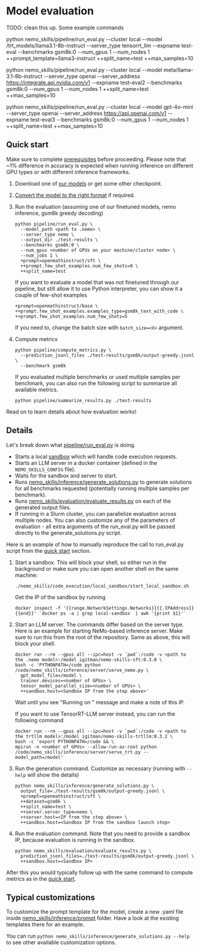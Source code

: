 # Model evaluation



TODO: clean this up. Some example commands

python nemo_skills/pipeline/run_eval.py --cluster local --model /trt_models/llama3.1-8b-instruct --server_type tensorrt_llm --expname test-eval --benchmarks gsm8k:0 --num_gpus 1 --num_nodes 1 ++prompt_template=llama3-instruct ++split_name=test ++max_samples=10

python nemo_skills/pipeline/run_eval.py --cluster local --model meta/llama-3.1-8b-instruct --server_type openai --server_address https://integrate.api.nvidia.com/v1 --expname test-eval2 --benchmarks gsm8k:0 --num_gpus 1 --num_nodes 1 ++split_name=test ++max_samples=10

python nemo_skills/pipeline/run_eval.py --cluster local --model gpt-4o-mini --server_type openai --server_address https://api.openai.com/v1 --expname test-eval3 --benchmarks gsm8k:0 --num_gpus 1 --num_nodes 1 ++split_name=test ++max_samples=10



## Quick start

Make sure to complete [prerequisites](/docs/prerequisites.md) before proceeding.
Please note that ~1% difference in accuracy is expected when running inference on
different GPU types or with different inference frameworks.

1. Download one of [our models](https://huggingface.co/collections/nvidia/openmath-65c5619de2ba059be0775014) or get some other checkpoint.
2. [Convert the model to the right format](/docs/checkpoint-conversion.md) if required.
3. Run the evaluation (assuming one of our finetuned models, nemo inference, gsm8k greedy decoding)

   ```
   python pipeline/run_eval.py \
     --model_path <path to .nemo> \
     --server_type nemo \
     --output_dir ./test-results \
     --benchmarks gsm8k:0 \
     --num_gpus <number of GPUs on your machine/cluster node> \
     --num_jobs 1 \
     +prompt=openmathinstruct/sft \
     ++prompt.few_shot_examples.num_few_shots=0 \
     ++split_name=test
   ```

   If you want to evaluate a model that was not finetuned through our pipeline, but still
   allow it to use Python interpreter, you can show it a couple of few-shot examples

   ```
   +prompt=openmathinstruct/base \
   ++prompt.few_shot_examples.examples_type=gsm8k_text_with_code \
   ++prompt.few_shot_examples.num_few_shots=5
   ```

   If you need to, change the batch size with `batch_size=<X>` argument.

4. Compute metrics

   ```
   python pipeline/compute_metrics.py \
     --prediction_jsonl_files ./test-results/gsm8k/output-greedy.jsonl \
     --benchmark gsm8k
   ```

   If you evaluated multiple benchmarks or used multiple samples per benchmark, you can also run the following script
   to summarize all available metrics.

   ```
   python pipeline/summarize_results.py ./test-results
   ```

Read on to learn details about how evaluation works!

## Details

Let's break down what [pipeline/run_eval.py](/pipeline/run_eval.py) is doing.

- Starts a local [sandbox](/docs/sandbox.md) which will handle code execution requests.
- Starts an LLM server in a docker container (defined in the `NEMO_SKILLS_CONFIG` file).
- Waits for the sandbox and server to start.
- Runs [nemo_skills/inference/generate_solutions.py](/nemo_skills/inference/generate_solutions.py) to
  generate solutions for all benchmarks requested (potentially running multiple samples per benchmark).
- Runs [nemo_skills/evaluation/evaluate_results.py](/nemo_skills/evaluation/evaluate_results.py) on each
  of the generated output files.
- If running in a Slurm cluster, you can parallelize evaluation across multiple nodes. You can also
  customize any of the parameters of evaluation - all extra arguments of the
  run_eval.py will be passed directly to the generate_solutions.py script.

Here is an example of how to manually reproduce the call to run_eval.py script from
the [quick start](#quick-start) section.

1. Start a sandbox. This will block your shell, so either run in the background or make sure you can open another shell on the same machine:

   ```
   ./nemo_skills/code_execution/local_sandbox/start_local_sandbox.sh
   ```

   Get the IP of the sandbox by running

   ```
   docker inspect -f '{{range.NetworkSettings.Networks}}{{.IPAddress}}{{end}}' `docker ps -a | grep local-sandbox  | awk '{print $1}'`
   ```

2. Start an LLM server. The commands differ based on the server type. Here is an example for starting NeMo-based inference server.
   Make sure to run this from the root of the repository. Same as above, this will block your shell.

   ```
   docker run --rm --gpus all --ipc=host -v `pwd`:/code -v <path to the .nemo model>:/model igitman/nemo-skills-sft:0.3.0 \
   bash -c 'PYTHONPATH=/code python /code/nemo_skills/inference/server/serve_nemo.py \
     gpt_model_file=/model \
     trainer.devices=<number of GPUs> \
     tensor_model_parallel_size=<number of GPUs> \
     ++sandbox.host=<Sandbox IP from the step above>'
   ```

   Wait until you see "Running on <ip address>" message and make a note of this IP.

   If you want to use TensorRT-LLM server instead, you can run the following command

   ```
   docker run --rm --gpus all --ipc=host -v `pwd`:/code -v <path to the trtllm model>:/model igitman/nemo-skills-trtllm:0.3.2 \
   bash -c 'export PYTHONPATH=/code && \
   mpirun -n <number of GPUs> --allow-run-as-root python /code/nemo_skills/inference/server/serve_trt.py --model_path=/model'
   ```

3. Run the generation command. Customize as necessary (running with `--help` will show the details)

   ```
   python nemo_skills/inference/generate_solutions.py \
     output_file=./test-results/gsm8k/output-greedy.jsonl \
     +prompt=openmathinstruct/sft \
     ++dataset=gsm8k \
     ++split_name=test \
     ++server.server_type=nemo \
     ++server.host=<IP from the step above> \
     ++sandbox.host=<Sandbox IP from the sandbox launch step>
   ```

4. Run the evaluation command. Note that you need to provide a sandbox IP, because evaluation is running in the sandbox.

   ```
   python nemo_skills/evaluation/evaluate_results.py \
     prediction_jsonl_files=./test-results/gsm8k/output-greedy.jsonl \
     ++sandbox.host=<Sandbox IP>
   ```

After this you would typically follow up with the same command to compute metrics as in the [quick start](#quick-start).


## Typical customizations

To customize the prompt template for the model, create a new .yaml file inside
[nemo_skills/inference/prompt](/nemo_skills/inference/prompt) folder. Have a look
at the existing templates there for an example.

You can run `python nemo_skills/inference/generate_solutions.py --help`
to see other available customization options.